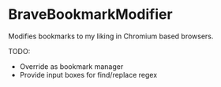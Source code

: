 # BraveBookmarkModifier
Modifies bookmarks to my liking in Chromium based browsers.

TODO: 
  - Override as bookmark manager
  - Provide input boxes for find/replace regex
